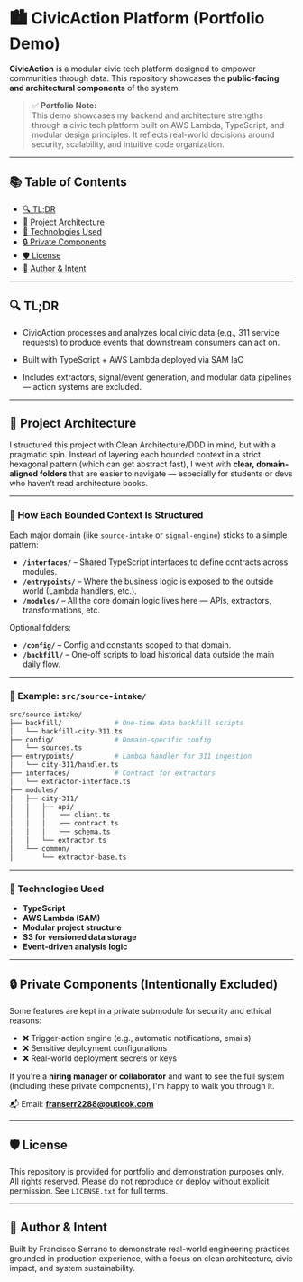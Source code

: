 # 🏙️ CivicAction Platform (Portfolio Demo)

**CivicAction** is a modular civic tech platform designed to empower communities through data. This repository showcases the **public-facing and architectural components** of the system.

> ✅ **Portfolio Note:**  
> This demo showcases my backend and architecture strengths through a civic tech platform built on AWS Lambda, TypeScript, and modular design principles. It reflects real-world decisions around security, scalability, and intuitive code organization.

---

## 📚 Table of Contents

- [🔍 TL;DR](#-tldr)
- [🧠 Project Architecture](#-project-architecture)
- [🔧 Technologies Used](#-technologies-used)
- [🔒 Private Components](#-private-components)
- [🛡️ License](#-license)
- [🙌 Author & Intent](#-author--intent)

---

## 🔍 TL;DR

- CivicAction processes and analyzes local civic data (e.g., 311 service requests) to produce events that downstream consumers can act on.

- Built with TypeScript + AWS Lambda deployed via SAM IaC

- Includes extractors, signal/event generation, and modular data pipelines — action systems are excluded.

---

## 🧠 Project Architecture

I structured this project with Clean Architecture/DDD in mind, but with a pragmatic spin. Instead of layering each bounded context in a strict hexagonal pattern (which can get abstract fast), I went with **clear, domain-aligned folders** that are easier to navigate — especially for students or devs who haven’t read architecture books.

---

### 🧱 How Each Bounded Context Is Structured

Each major domain (like `source-intake` or `signal-engine`) sticks to a simple pattern:

- **`/interfaces/`** – Shared TypeScript interfaces to define contracts across modules.
- **`/entrypoints/`** – Where the business logic is exposed to the outside world (Lambda handlers, etc.).
- **`/modules/`** – All the core domain logic lives here — APIs, extractors, transformations, etc.

Optional folders:

- **`/config/`** – Config and constants scoped to that domain.
- **`/backfill/`** – One-off scripts to load historical data outside the main daily flow.

---

### 📁 Example: `src/source-intake/`

```bash
src/source-intake/
├── backfill/             # One-time data backfill scripts
│   └── backfill-city-311.ts
├── config/               # Domain-specific config
│   └── sources.ts
├── entrypoints/          # Lambda handler for 311 ingestion
│   └── city-311/handler.ts
├── interfaces/           # Contract for extractors
│   └── extractor-interface.ts
├── modules/
│   ├── city-311/
│   │   ├── api/
│   │   │   ├── client.ts
│   │   │   ├── contract.ts
│   │   │   └── schema.ts
│   │   └── extractor.ts
│   └── common/
│       └── extractor-base.ts
```

---

### 🔧 Technologies Used

- **TypeScript**
- **AWS Lambda (SAM)**
- **Modular project structure**
- **S3 for versioned data storage**
- **Event-driven analysis logic**

---

## 🔒 Private Components (Intentionally Excluded)

Some features are kept in a private submodule for security and ethical reasons:

- ❌ Trigger-action engine (e.g., automatic notifications, emails)
- ❌ Sensitive deployment configurations
- ❌ Real-world deployment secrets or keys

If you're a **hiring manager or collaborator** and want to see the full system (including these private components), I'm happy to walk you through it.

📬 Email: **franserr2288@outlook.com**

---

## 🛡️ License

This repository is provided for portfolio and demonstration purposes only.  
All rights reserved. Please do not reproduce or deploy without explicit permission. See `LICENSE.txt` for full terms.

---

## 🙌 Author & Intent

Built by Francisco Serrano to demonstrate real-world engineering practices grounded in production experience, with a focus on clean architecture, civic impact, and system sustainability.
